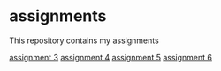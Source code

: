 # assignments
This repository contains my assignments

[assignment 3](https://github.com/FKocak5858/assignments/blob/master/assignment3%20(2).ipynb)
[assignment 4](https://github.com/FKocak5858/assignments/blob/master/assignment%204.ipynb)
[assignment 5](https://github.com/FKocak5858/assignments/blob/master/Graded_assignment1%20R.ipynb)
[assignment 6](https://github.com/FKocak5858/assignments/blob/master/Graded_assignment_2.ipynb)
